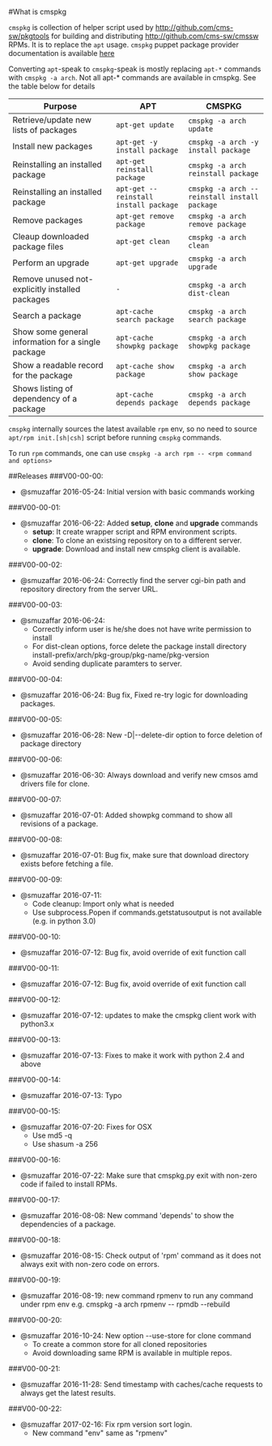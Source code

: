 #What is cmspkg

`cmspkg` is collection of helper script used by http://github.com/cms-sw/pkgtools for building and distributing http://github.com/cms-sw/cmssw RPMs. It is to replace the `apt` usage.
`cmspkg` puppet package provider documentation is available [here](https://github.com/cms-sw/cmspkg/blob/master/cmspkg-puppet-provider.md)

Converting `apt`-speak to `cmspkg`-speak is mostly replacing `apt-*` commands with `cmspkg -a arch`. Not all apt-* commands are available in cmspkg. See the table below for details

Purpose | APT | CMSPKG
--------|----------|-------------
Retrieve/update new lists of packages | `apt-get update` | `cmspkg -a arch update`
Install new packages | `apt-get -y install package` | `cmspkg -a arch -y install package`
Reinstalling an installed package</td> | `apt-get reinstall package`</td> | `cmspkg -a arch reinstall package`</td>
Reinstalling an installed package | `apt-get --reinstall install package` | `cmspkg -a arch --reinstall install package`
Remove packages | `apt-get remove package` | `cmspkg -a arch remove package`
Cleaup downloaded package files | `apt-get clean` | `cmspkg -a arch clean`
Perform an upgrade | `apt-get upgrade` | `cmspkg -a arch upgrade`
Remove unused not-explicitly installed packages | `-` | `cmspkg -a arch dist-clean`
Search a package | `apt-cache search package` | `cmspkg -a arch search package`
Show some general information for a single package | `apt-cache showpkg package` | `cmspkg -a arch showpkg package`
Show a readable record for the package | `apt-cache show package` | `cmspkg -a arch show package`
Shows listing of dependency of a package | `apt-cache depends package` | `cmspkg -a arch depends package`

`cmspkg` internally sources the latest available `rpm` env, so no need to source `apt/rpm init.[sh|csh]` script before running `cmspkg` commands.

To run `rpm` commands, one can use `cmspkg -a arch rpm -- <rpm command and options>`

##Releases
###V00-00-00:
 - @smuzaffar 2016-05-24: Initial version with basic commands working

###V00-00-01:
 - @smuzaffar 2016-06-22: Added **setup**, **clone** and **upgrade** commands
   - **setup**: It create wrapper script and RPM environment scripts.
   - **clone**: To clone an existsing repository on to a different server.
   - **upgrade**: Download and install new cmspkg client is available.

###V00-00-02:
 - @smuzaffar 2016-06-24: Correctly find the server cgi-bin path and repository directory from the server URL.

###V00-00-03:
 - @smuzaffar 2016-06-24:
   - Correctly inform user is he/she does not have write permission to install
   - For dist-clean options, force delete the package install directory install-prefix/arch/pkg-group/pkg-name/pkg-version
   - Avoid sending duplicate paramters to server.

###V00-00-04:
 - @smuzaffar 2016-06-24: Bug fix, Fixed re-try logic for downloading packages.

###V00-00-05:
 - @smuzaffar 2016-06-28: New -D|--delete-dir option to force deletion of package directory

###V00-00-06:
 - @smuzaffar 2016-06-30: Always download and verify new cmsos amd drivers file for clone. 

###V00-00-07:
 - @smuzaffar 2016-07-01: Added showpkg command to show all revisions of a package.

###V00-00-08:
 - @smuzaffar 2016-07-01: Bug fix, make sure that download directory exists before fetching a file.

###V00-00-09:
 - @smuzaffar 2016-07-11:
   - Code cleanup: Import only what is needed
   - Use subprocess.Popen if commands.getstatusoutput  is not available (e.g. in python 3.0)

###V00-00-10:
 - @smuzaffar 2016-07-12: Bug fix, avoid override of exit function call

###V00-00-11:
 - @smuzaffar 2016-07-12: Bug fix, avoid override of exit function call

###V00-00-12:
 - @smuzaffar 2016-07-12: updates to make the cmspkg client work with python3.x

###V00-00-13:
 - @smuzaffar 2016-07-13: Fixes to make it work with python 2.4 and above

###V00-00-14:
 - @smuzaffar 2016-07-13: Typo

###V00-00-15:
 - @smuzaffar 2016-07-20: Fixes for OSX
   - Use md5 -q
   - Use shasum -a 256

###V00-00-16:
 - @smuzaffar 2016-07-22: Make sure that cmspkg.py exit with non-zero code if failed to install RPMs.

###V00-00-17:
 - @smuzaffar 2016-08-08: New command 'depends' to show the dependencies of a package.

###V00-00-18:
 - @smuzaffar 2016-08-15: Check output of 'rpm' command as it does not always exit with non-zero code on errors.

###V00-00-19:
 - @smuzaffar 2016-08-19: new command rpmenv to run any command under rpm env e.g. cmspkg -a arch rpmenv -- rpmdb --rebuild

###V00-00-20:
 - @smuzaffar 2016-10-24: New option --use-store for clone command
   - To create a common store for all cloned repositories
   - Avoid downloading same RPM is available in multiple repos.

###V00-00-21:
 - @smuzaffar 2016-11-28: Send timestamp with caches/cache requests to always get the latest results.

###V00-00-22:
 - @smuzaffar 2017-02-16: Fix rpm version sort login.
   - New command "env" same as "rpmenv"

